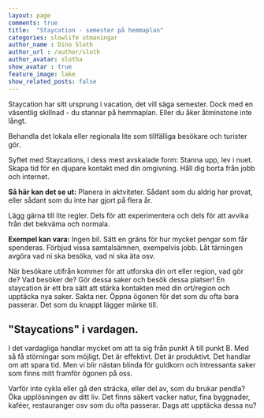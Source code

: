 ```yaml
---
layout: page
comments: true
title:  "Staycation - semester på hemmaplan"
categories: slowlife utmaningar
author_name : Dino Sloth
author_url : /author/sloth
author_avatar: slotha
show_avatar : true
feature_image: lake
show_related_posts: false
---
```




Staycation har sitt ursprung i vacation, det vill säga semester. Dock med en väsentlig skillnad - du stannar på hemmaplan.
Eller du åker åtminstone inte långt. 

Behandla det lokala eller regionala 
lite som tillfälliga besökare och turister gör. 

Syftet med Staycations, i dess mest avskalade form: Stanna upp, lev i nuet. Skapa tid för en djupare kontakt med din omgivning. 
Håll dig borta från jobb och internet.
 
**Så här kan det se ut:**
Planera in aktviteter. Sådant som du aldrig har provat, eller sådant som du inte har gjort på flera
år. 

Lägg gärna till lite regler. Dels för att experimentera och dels för att avvika från det bekväma och normala. 

**Exempel kan vara:**
Ingen bil. Sätt en gräns för hur mycket pengar som får spenderas. Förbjud vissa samtalsämnen, exempelvis jobb. Låt tärningen avgöra
vad ni ska besöka, vad ni ska äta osv.


När besökare utifrån kommer för att utforska din ort eller region, vad gör de? Vad besöker de? Gör dessa saker och besök dessa platser!
En staycation är ett bra sätt att stärka kontakten med din ort/region och upptäcka nya saker. 
Sakta ner. Öppna ögonen för det som du ofta bara passerar. Det som du knappt lägger märke till. 

## "Staycations" i vardagen.

I det vardagliga handlar mycket om att ta sig från punkt A till punkt B. Med så få störningar som möjligt. Det är effektivt. Det är produktivt.
Det handlar om att spara tid. Men vi blir nästan blinda för guldkorn och intressanta saker som finns mitt framför ögonen på oss.

Varför inte cykla eller gå den sträcka, eller del av, som du brukar pendla? 
Öka upplösningen av ditt liv. Det finns säkert vacker natur,
fina byggnader, kaféer, restauranger osv som du ofta passerar. Dags att upptäcka dessa nu? 
